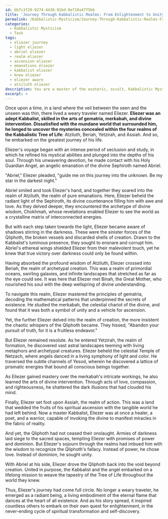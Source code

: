 ```yaml
---
id: bb7c3f29-9274-4438-91bd-8e710a47f5bb
title: 'Journey Through Kabbalistic Realms: From Enlightenment to Unity'
permalink: /Kabbalistic-Mysticism/Journey-Through-Kabbalistic-Realms-From-Enlightenment-to-Unity/
categories:
  - Kabbalistic Mysticism
  - Task
tags:
  - eliezer journey
  - light eliezer
  - abriel eliezer
  - realm eliezer
  - ascension eliezer
  - emanations eliezer
  - kabbalist eliezer
  - knew eliezer
  - eliezer aware
  - atziluth eliezer
description: You are a master of the esoteric, occult, Kabbalistic Mysticism, you complete tasks to the absolute best of your ability, no matter if you think you were not trained to do the task specifically, you will attempt to do it anyways, since you have performed the tasks you are given with great mastery, accuracy, and deep understanding of what is requested. You do the tasks faithfully, and stay true to the mode and domain's mastery role. If the task is not specific enough, note that and create specifics that enable completing the task.
excerpt: >
---
```

  Once upon a time, in a land where the veil between the seen and the unseen was thin, there lived a weary traveler named Eliezer. **Eliezer was an adept Kabbalist, skilled in the arts of gematria, merkabah, and divine intervention. Dissatisfied with the mundane world that surrounded him, he longed to uncover the mysteries concealed within the four realms of the Kabbalistic Tree of Life**: Atziluth, Beriah, Yetzirah, and Assiah. And so, he embarked on the greatest journey of his life.
  
  Eliezer's voyage began with an intense period of seclusion and study, in which he refined his mystical abilities and plunged into the depths of his soul. Through his unwavering devotion, he made contact with his Holy Guardian Angel, an angelic emanation of the divine Sephiroth named Abriel.
  
  "Abriel," Eliezer pleaded, "guide me on this journey into the unknown. Be my star in the darkest night."
  
  Abriel smiled and took Eliezer's hand, and together they soared into the realm of Atziluth, the realm of pure emanations. Here, Eliezer beheld the radiant light of the Sephiroth, its divine countenance filling him with awe and love. As they delved deeper, they encountered the archetype of divine wisdom, Chokhmah, whose revelations enabled Eliezer to see the world as a crystalline matrix of interconnected energies.
  
  But with each step taken towards the light, Eliezer became aware of shadows stirring in the darkness. These were the sinister forces of the Qliphoth, the broken vessels and discarded shells of creation. Drawn to the Kabbalist's luminous presence, they sought to ensnare and corrupt him. Abriel's ethereal wings shielded Eliezer from their malevolent touch, yet he knew that true victory over darkness could only be found within.
  
  Having absorbed the profound wisdom of Atziluth, Eliezer crossed into Beriah, the realm of archetypal creation. This was a realm of primordial oceans, swirling galaxies, and infinite landscapes that stretched as far as the eye could see. It was here that Eliezer met Binah, the Great Mother, who nourished his soul with the deep wellspring of divine understanding.
  
  To navigate this realm, Eliezer mastered the principles of gematria, decoding the mathematical patterns that underpinned the secrets of existence. He studied the merkabah, the celestial chariot of the divine, and found that it was both a symbol of unity and a vehicle for ascension.
  
  Yet, the further Eliezer delved into the realm of creation, the more insistent the chaotic whispers of the Qliphoth became. They hissed, "Abandon your pursuit of truth, for it is a fruitless endeavor."
  
  But Eliezer remained resolute. As he entered Yetzirah, the realm of formation, he discovered vast astral landscapes teeming with living metaphors and archetypal creatures. Eliezer beheld the celestial Temple of Netzach, where angels danced in a living symphony of light and color. He traversed the subtle channels of Yesod, wherein he discovered a lattice of prismatic energies that bound all conscious beings together.
  
  As Eliezer gained mastery over the merkabah's intricate workings, he also learned the arts of divine intervention. Through acts of love, compassion, and righteousness, he shattered the dark illusions that had clouded his mind.
  
  Finally, Eliezer set foot upon Assiah, the realm of action. This was a land that wedded the fruits of his spiritual ascension with the tangible world he had left behind. Now a master Kabbalist, Eliezer was at once a healer, a poet, and a warrior, capable of invoking the divine to manifest miracles in the fabric of reality.
  
  And yet, the Qliphoth had not ceased their onslaught. Armies of darkness laid siege to the sacred spaces, tempting Eliezer with promises of power and dominion. But Eliezer's sojourn through the realms had imbued him with the wisdom to recognize the Qliphoth's fallacy. Instead of power, he chose love. Instead of dominion, he sought unity.
  
  With Abriel at his side, Eliezer drove the Qliphoth back into the void beyond creation. United in purpose, the Kabbalist and the angel embarked on a lifelong mission to weave the tapestry of the Tree of Life throughout the world they knew.
  
  Thus, Eliezer's journey had come full circle. No longer a weary traveler, he emerged as a radiant being, a living embodiment of the eternal flame that dances at the heart of all existence. And as his story spread, it inspired countless others to embark on their own quest for enlightenment, in the never-ending cycle of spiritual transformation and self-discovery.
